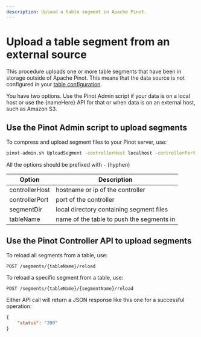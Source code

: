 ```yaml
---
description: Upload a table segment in Apache Pinot.
---
```


# Upload a table segment from an external source

This procedure uploads one or more table segments that have been in storage outside of Apache Pinot. This means that the data source is not configured in your [table configuration](../../configuration-reference/table.md).

You have two options. Use the Pinot Admin script if your data is on a local host or use the {nameHere} API for that or when data is on an external host, such as Amazon S3.

## Use the Pinot Admin script to upload segments

To compress and upload segment files to your Pinot server, use:

```bash
pinot-admin.sh UploadSegment -controllerHost localhost -controllerPort 9000 -segmentDir /path/to/local/dir -tableName myTable
```

All the options should be prefixed with `-` (hyphen)

| Option         | Description                               |
| -------------- | ----------------------------------------- |
| controllerHost | hostname or ip of the controller          |
| controllerPort | port of the controller                    |
| segmentDir     | local directory containing segment files  |
| tableName      | name of the table to push the segments in |

## Use the Pinot Controller API to upload segments






To reload all segments from a table, use:

```
POST /segments/{tableName}/reload
```

To reload a specific segment from a table, use:

```
POST /segments/{tableName}/{segmentName}/reload
```

Either API call will return a JSON response like this one for a successful operation:

```json
{
    "status": "200"
}
```